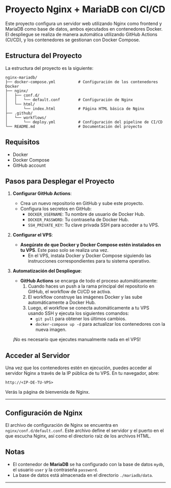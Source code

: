 
# Proyecto Nginx + MariaDB con CI/CD

Este proyecto configura un servidor web utilizando Nginx como frontend y MariaDB como base de datos, ambos ejecutados en contenedores Docker. El despliegue se realiza de manera automática utilizando GitHub Actions (CI/CD), y los contenedores se gestionan con Docker Compose.

## Estructura del Proyecto

La estructura del proyecto es la siguiente:

```
nginx-mariadb/
├── docker-compose.yml          # Configuración de los contenedores Docker
├── nginx/
│   ├── conf.d/
│   │   └── default.conf        # Configuración de Nginx
│   └── html/
│       └── index.html          # Página HTML básica de Nginx
├── .github/
│   └── workflows/
│       └── deploy.yml          # Configuración del pipeline de CI/CD
└── README.md                   # Documentación del proyecto
```

## Requisitos

- Docker
- Docker Compose
- GitHub account

## Pasos para Desplegar el Proyecto

1. **Configurar GitHub Actions**:
   - Crea un nuevo repositorio en GitHub y sube este proyecto.
   - Configura los secretos en GitHub:
     - `DOCKER_USERNAME`: Tu nombre de usuario de Docker Hub.
     - `DOCKER_PASSWORD`: Tu contraseña de Docker Hub.
     - `SSH_PRIVATE_KEY`: Tu clave privada SSH para acceder a tu VPS.
  
2. **Configurar el VPS**:
   - **Asegúrate de que Docker y Docker Compose estén instalados en tu VPS**. Este paso solo se realiza una vez. 
     - En el VPS, instala Docker y Docker Compose siguiendo las instrucciones correspondientes para tu sistema operativo.
   
3. **Automatización del Despliegue**:
   - **GitHub Actions** se encarga de todo el proceso automáticamente:
     1. Cuando haces un push a la rama principal del repositorio en GitHub, el workflow de CI/CD se activa.
     2. El workflow construye las imágenes Docker y las sube automáticamente a Docker Hub.
     3. Luego, el workflow se conecta automáticamente a tu VPS usando SSH y ejecuta los siguientes comandos:
        - `git pull` para obtener los últimos cambios.
        - `docker-compose up -d` para actualizar los contenedores con la nueva imagen.
   
   ¡No es necesario que ejecutes manualmente nada en el VPS!

## Acceder al Servidor

Una vez que los contenedores estén en ejecución, puedes acceder al servidor Nginx a través de la IP pública de tu VPS. En tu navegador, abre:

```
http://<IP-DE-TU-VPS>
```

Verás la página de bienvenida de Nginx.

---

## Configuración de Nginx

El archivo de configuración de Nginx se encuentra en `nginx/conf.d/default.conf`. Este archivo define el servidor y el puerto en el que escucha Nginx, así como el directorio raíz de los archivos HTML.

## Notas

- El contenedor de **MariaDB** se ha configurado con la base de datos `mydb`, el usuario `user` y la contraseña `password`.
- La base de datos está almacenada en el directorio `./mariadb/data`.

---
